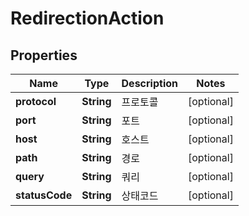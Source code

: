
# RedirectionAction

## Properties
Name | Type | Description | Notes
------------ | ------------- | ------------- | -------------
**protocol** | **String** | 프로토콜 |  [optional]
**port** | **String** | 포트 |  [optional]
**host** | **String** | 호스트 |  [optional]
**path** | **String** | 경로 |  [optional]
**query** | **String** | 쿼리 |  [optional]
**statusCode** | **String** | 상태코드 |  [optional]



